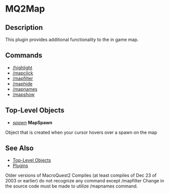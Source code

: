 # MQ2Map

## Description

This plugin provides additional functionality to the in game map.

## Commands

* [/highlight](../../commands/slash-commands/highlight.md)
* [/mapclick](../../commands/slash-commands/mapclick.md)
* [/mapfilter](../../commands/slash-commands/mapfilter.md)
* [/maphide](../../commands/slash-commands/maphide.md)
* [/mapnames](../../commands/slash-commands/mapnames.md)
* [/mapshow](../../commands/slash-commands/mapshow.md)

## Top-Level Objects

* [_spawn_](../../data-types-and-top-level-objects/data-types/datatype-spawn.md) **MapSpawn**

Object that is created when your cursor hovers over a spawn on the map

## See Also

* [Top-Level Objects](../../data-types-and-top-level-objects/top-level-objects/)
* [Plugins](../../documentation/macroquest2-plugins.md)

Older versions of MacroQuest2 Compiles \(at least compiles of Dec 23 of 2003 or earlier\) do not recognize any command except /mapfilter Change in the source code must be made to utilize /mapnames command.

